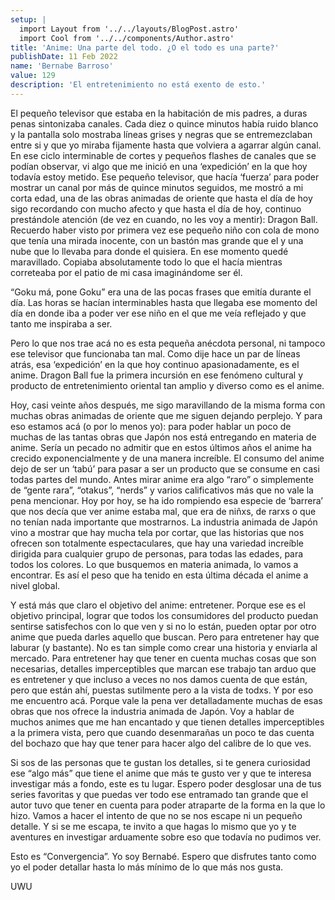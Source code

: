 ```yaml
---
setup: |
  import Layout from '../../layouts/BlogPost.astro'
  import Cool from '../../components/Author.astro'
title: 'Anime: Una parte del todo. ¿O el todo es una parte?'
publishDate: 11 Feb 2022
name: 'Bernabe Barroso'
value: 129
description: 'El entretenimiento no está exento de esto.'
---
```


El pequeño televisor que estaba en la habitación de mis padres, a duras penas sintonizaba canales. Cada diez o quince minutos había ruido blanco y la pantalla solo mostraba líneas grises y negras que se entremezclaban entre si y que yo miraba fijamente hasta que volviera a agarrar algún canal. En ese ciclo interminable de cortes y pequeños flashes de canales que se podían observar, vi algo que me inició en una ‘expedición’ en la que hoy todavía estoy metido. Ese pequeño televisor, que hacía ‘fuerza’ para poder mostrar un canal por más de quince minutos seguidos, me mostró a mi corta edad, una de las obras animadas de oriente que hasta el día de hoy sigo recordando con mucho afecto y que hasta el día de hoy, continuo prestándole atención (de vez en cuando, no les voy a mentir): Dragon Ball. Recuerdo haber visto por primera vez ese pequeño niño con cola de mono que tenía una mirada inocente, con un bastón mas grande que el y una nube que lo llevaba para donde el quisiera. En ese momento quedé maravillado. Copiaba absolutamente todo lo que el hacía mientras correteaba por el patio de mi casa imaginándome ser él.

“Goku má, pone Goku” era una de las pocas frases que emitía durante el día. Las horas se hacían interminables hasta que llegaba ese momento del día en donde iba a poder ver ese niño en el que me veía reflejado y que tanto me inspiraba a ser.

Pero lo que nos trae acá no es esta pequeña anécdota personal, ni tampoco ese televisor que funcionaba tan mal. Como dije hace un par de líneas atrás, esa ‘expedición’ en la que hoy continuo apasionadamente, es el anime. Dragon Ball fue la primera incursión en ese fenómeno cultural y producto de entretenimiento oriental tan amplio y diverso como es el anime.

Hoy, casi veinte años después, me sigo maravillando de la misma forma con muchas obras animadas de oriente que me siguen dejando perplejo. Y para eso estamos acá (o por lo menos yo): para poder hablar un poco de muchas de las tantas obras que Japón nos está entregando en materia de anime. Sería un pecado no admitir que en estos últimos años el anime ha crecido exponencialmente y de una manera increíble. El consumo del anime dejo de ser un ‘tabú’ para pasar a ser un producto que se consume en casi todas partes del mundo. Antes mirar anime era algo “raro” o simplemente de “gente rara”, “otakus”, “nerds” y varios calificativos más que no vale la pena mencionar. Hoy por hoy, se ha ido rompiendo esa especie de ‘barrera’ que nos decía que ver anime estaba mal, que era de niñxs, de rarxs o que no tenían nada importante que mostrarnos. La industria animada de Japón vino a mostrar que hay mucha tela por cortar, que las historias que nos ofrecen son totalmente espectaculares, que hay una variedad increíble dirigida para cualquier grupo de personas, para todas las edades, para todos los colores. Lo que busquemos en materia animada, lo vamos a encontrar. Es así el peso que ha tenido en esta última década el anime a nivel global.

Y está más que claro el objetivo del anime: entretener. Porque ese es el objetivo principal, lograr que todos los consumidores del producto puedan sentirse satisfechos con lo que ven y si no lo están, pueden optar por otro anime que pueda darles aquello que buscan. Pero para entretener hay que laburar (y bastante). No es tan simple como crear una historia y enviarla al mercado. Para entretener hay que tener en cuenta muchas cosas que son necesarias, detalles imperceptibles que marcan ese trabajo tan arduo que es entretener y que incluso a veces no nos damos cuenta de que están, pero que están ahí, puestas sutilmente pero a la vista de todxs. Y por eso me encuentro acá. Porque vale la pena ver detalladamente muchas de esas obras que nos ofrece la industria animada de Japón. Voy a hablar de muchos animes que me han encantado y que tienen detalles imperceptibles a la primera vista, pero que cuando desenmarañas un poco te das cuenta del bochazo que hay que tener para hacer algo del calibre de lo que ves.

Si sos de las personas que te gustan los detalles, si te genera curiosidad ese “algo más” que tiene el anime que más te gusto ver y que te interesa investigar más a fondo, este es tu lugar. Espero poder desglosar una de tus series favoritas y que puedas ver todo ese entramado tan grande que el autor tuvo que tener en cuenta para poder atraparte de la forma en la que lo hizo. Vamos a hacer el intento de que no se nos escape ni un pequeño detalle. Y si se me escapa, te invito a que hagas lo mismo que yo y te aventures en investigar arduamente sobre eso que todavía no pudimos ver.

Esto es “Convergencia”. Yo soy Bernabé. Espero que disfrutes tanto como yo el poder detallar hasta lo más mínimo de lo que más nos gusta.

UWU
